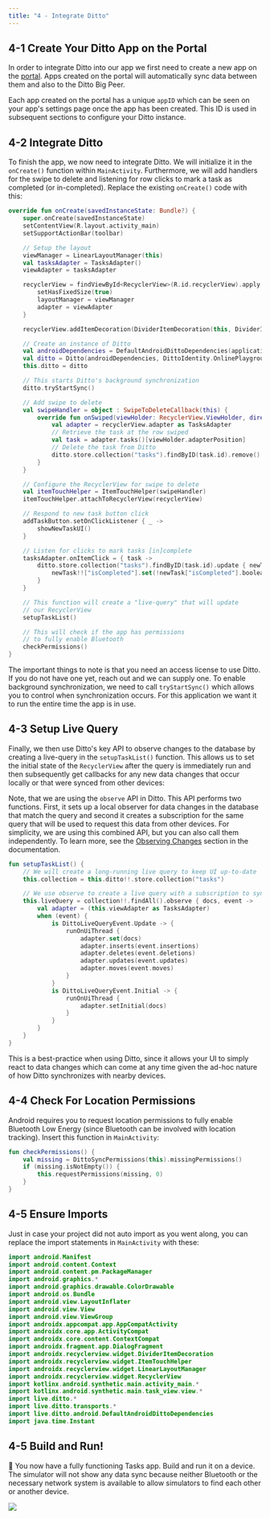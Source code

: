 ```yaml
---
title: "4 - Integrate Ditto"
---
```


## 4-1 Create Your Ditto App on the Portal

In order to integrate Ditto into our app we first need to create a new app on the [portal](https://portal.ditto.live). Apps created on the portal will automatically sync data between them and also to the Ditto Big Peer.

Each app created on the portal has a unique `appID` which can be seen on your app's settings page once the app has been created. This ID is used in subsequent sections to configure your Ditto instance.

## 4-2 Integrate Ditto

To finish the app, we now need to integrate Ditto. We will initialize it in the `onCreate()` function within `MainActivity`. Furthermore, we will add handlers for the swipe to delete and listening for row clicks to mark a task as completed (or in-completed). Replace the existing `onCreate()` code with this:

```kotlin title=MainActivity
override fun onCreate(savedInstanceState: Bundle?) {
    super.onCreate(savedInstanceState)
    setContentView(R.layout.activity_main)
    setSupportActionBar(toolbar)

    // Setup the layout
    viewManager = LinearLayoutManager(this)
    val tasksAdapter = TasksAdapter()
    viewAdapter = tasksAdapter

    recyclerView = findViewById<RecyclerView>(R.id.recyclerView).apply {
        setHasFixedSize(true)
        layoutManager = viewManager
        adapter = viewAdapter
    }

    recyclerView.addItemDecoration(DividerItemDecoration(this, DividerItemDecoration.VERTICAL))

    // Create an instance of Ditto
    val androidDependencies = DefaultAndroidDittoDependencies(applicationContext)
    val ditto = Ditto(androidDependencies, DittoIdentity.OnlinePlayground(androidDependencies, "REPLACE_WITH_YOUR_APP_ID", "REPLACE_WITH_TOKEN"))
    this.ditto = ditto

    // This starts Ditto's background synchronization
    ditto.tryStartSync()

    // Add swipe to delete
    val swipeHandler = object : SwipeToDeleteCallback(this) {
        override fun onSwiped(viewHolder: RecyclerView.ViewHolder, direction: Int) {
            val adapter = recyclerView.adapter as TasksAdapter
            // Retrieve the task at the row swiped
            val task = adapter.tasks()[viewHolder.adapterPosition]
            // Delete the task from Ditto
            ditto.store.collection("tasks").findByID(task.id).remove()
        }
    }

    // Configure the RecyclerView for swipe to delete
    val itemTouchHelper = ItemTouchHelper(swipeHandler)
    itemTouchHelper.attachToRecyclerView(recyclerView)

    // Respond to new task button click
    addTaskButton.setOnClickListener { _ ->
        showNewTaskUI()
    }

    // Listen for clicks to mark tasks [in]complete
    tasksAdapter.onItemClick = { task ->
        ditto.store.collection("tasks").findByID(task.id).update { newTask ->
            newTask!!["isCompleted"].set(!newTask["isCompleted"].booleanValue)
        }
    }

    // This function will create a "live-query" that will update
    // our RecyclerView
    setupTaskList()

    // This will check if the app has permissions
    // to fully enable Bluetooth
    checkPermissions()
}

```

The important things to note is that you need an access license to use Ditto. If you do not have one yet, reach out and we can supply one. To enable background synchronization, we need to call `tryStartSync()` which allows you to control when synchronization occurs. For this application we want it to run the entire time the app is in use.

## 4-3 Setup Live Query

Finally, we then use Ditto's key API to observe changes to the database by creating a live-query in the `setupTaskList()` function. This allows us to set the initial state of the `RecyclerView` after the query is immediately run and then subsequently get callbacks for any new data changes that occur locally or that were synced from other devices:

Note, that we are using the `observe` API in Ditto. This API performs two functions. First, it sets up a local observer for data changes in the database that match the query and second it creates a subscription for the same query that will be used to request this data from other devices. For simplicity, we are using this combined API, but you can also call them independently. To learn more, see the <a href="/concepts/syncing-data">Observing Changes</a> section in the documentation.

```kotlin
fun setupTaskList() {
    // We will create a long-running live query to keep UI up-to-date
    this.collection = this.ditto!!.store.collection("tasks")

    // We use observe to create a live query with a subscription to sync this query with other devices
    this.liveQuery = collection!!.findAll().observe { docs, event ->
        val adapter = (this.viewAdapter as TasksAdapter)
        when (event) {
            is DittoLiveQueryEvent.Update -> {
                runOnUiThread {
                    adapter.set(docs)
                    adapter.inserts(event.insertions)
                    adapter.deletes(event.deletions)
                    adapter.updates(event.updates)
                    adapter.moves(event.moves)
                }
            }
            is DittoLiveQueryEvent.Initial -> {
                runOnUiThread {
                    adapter.setInitial(docs)
                }
            }
        }
    }
}
```

This is a best-practice when using Ditto, since it allows your UI to simply react to data changes which can come at any time given the ad-hoc nature of how Ditto synchronizes with nearby devices.

## 4-4 Check For Location Permissions

Android requires you to request location permissions to fully enable Bluetooth Low Energy (since Bluetooth can be involved with location tracking). Insert this function in `MainActivity`:

```kotlin title=MainActivity
fun checkPermissions() {
    val missing = DittoSyncPermissions(this).missingPermissions()
    if (missing.isNotEmpty()) {
        this.requestPermissions(missing, 0)
    }
}
```

## 4-5 Ensure Imports

Just in case your project did not auto import as you went along, you can replace the import statements in `MainActivity` with these:

```kotlin title=MainActivity
import android.Manifest
import android.content.Context
import android.content.pm.PackageManager
import android.graphics.*
import android.graphics.drawable.ColorDrawable
import android.os.Bundle
import android.view.LayoutInflater
import android.view.View
import android.view.ViewGroup
import androidx.appcompat.app.AppCompatActivity
import androidx.core.app.ActivityCompat
import androidx.core.content.ContextCompat
import androidx.fragment.app.DialogFragment
import androidx.recyclerview.widget.DividerItemDecoration
import androidx.recyclerview.widget.ItemTouchHelper
import androidx.recyclerview.widget.LinearLayoutManager
import androidx.recyclerview.widget.RecyclerView
import kotlinx.android.synthetic.main.activity_main.*
import kotlinx.android.synthetic.main.task_view.view.*
import live.ditto.*
import live.ditto.transports.*
import live.ditto.android.DefaultAndroidDittoDependencies
import java.time.Instant
```

## 4-5 Build and Run!

🎉 You now have a fully functioning Tasks app. Build and run it on a device. The simulator will not show any data sync because neither Bluetooth or the necessary network system is available to allow simulators to find each other or another device.

![](./android-sync.gif)
